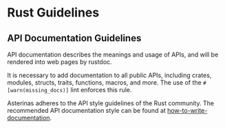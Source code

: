# Rust Guidelines

## API Documentation Guidelines

API documentation describes the meanings and usage of APIs,
and will be rendered into web pages by rustdoc.

It is necessary to add documentation to all public APIs,
including crates, modules, structs, traits, functions, macros, and more.
The use of the `#[warn(missing_docs)]` lint enforces this rule.

Asterinas adheres to the API style guidelines of the Rust community.
The recommended API documentation style can be found at
[how-to-write-documentation](https://doc.rust-lang.org/rustdoc/how-to-write-documentation.html).
